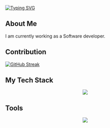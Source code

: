 [![Typing SVG](https://readme-typing-svg.demolab.com?font=Fira+Code&size=60&duration=4000&pause=500&color=000000&background=959595&center=true&vCenter=true&random=false&width=1012&height=200&lines=Vamsi+Muvvala)](https://git.io/typing-svg)

## About Me
I am currently working as a Software developer.

## Contribution
[![GitHub Streak](https://streak-stats.demolab.com?user=apple-fanboi&theme=dark&date_format=j%20M%5B%20Y%5D&card_width=1012)](https://git.io/streak-stats)

## My Tech Stack
<p align="center">
  <a href="https://skillicons.dev">
    <img src="https://skillicons.dev/icons?i=java,js,html,css,mysql,git,github,aws,webpack" />
  </a>
</p>

## Tools
<p align="center">
  <a href="https://skillicons.dev">
    <img src="https://skillicons.dev/icons?i=idea,vscode,workbench&theme=light" />
  </a>
</p>
